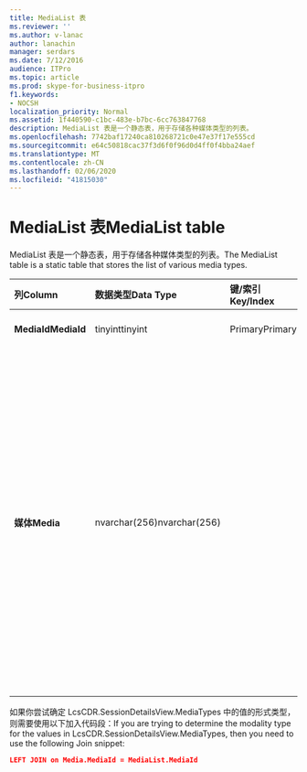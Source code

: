 ```yaml
---
title: MediaList 表
ms.reviewer: ''
ms.author: v-lanac
author: lanachin
manager: serdars
ms.date: 7/12/2016
audience: ITPro
ms.topic: article
ms.prod: skype-for-business-itpro
f1.keywords:
- NOCSH
localization_priority: Normal
ms.assetid: 1f440590-c1bc-483e-b7bc-6cc763847768
description: MediaList 表是一个静态表，用于存储各种媒体类型的列表。
ms.openlocfilehash: 7742baf17240ca810268721c0e47e37f17e555cd
ms.sourcegitcommit: e64c50818cac37f3d6f0f96d0d4ff0f4bba24aef
ms.translationtype: MT
ms.contentlocale: zh-CN
ms.lasthandoff: 02/06/2020
ms.locfileid: "41815030"
---
```

# <a name="medialist-table"></a><span data-ttu-id="87465-103">MediaList 表</span><span class="sxs-lookup"><span data-stu-id="87465-103">MediaList table</span></span>
 
<span data-ttu-id="87465-104">MediaList 表是一个静态表，用于存储各种媒体类型的列表。</span><span class="sxs-lookup"><span data-stu-id="87465-104">The MediaList table is a static table that stores the list of various media types.</span></span>
  
|<span data-ttu-id="87465-105">**列**</span><span class="sxs-lookup"><span data-stu-id="87465-105">**Column**</span></span>|<span data-ttu-id="87465-106">**数据类型**</span><span class="sxs-lookup"><span data-stu-id="87465-106">**Data Type**</span></span>|<span data-ttu-id="87465-107">**键/索引**</span><span class="sxs-lookup"><span data-stu-id="87465-107">**Key/Index**</span></span>|<span data-ttu-id="87465-108">**详细信息**</span><span class="sxs-lookup"><span data-stu-id="87465-108">**Details**</span></span>|
|:-----|:-----|:-----|:-----|
|<span data-ttu-id="87465-109">**MediaId**</span><span class="sxs-lookup"><span data-stu-id="87465-109">**MediaId**</span></span> <br/> |<span data-ttu-id="87465-110">tinyint</span><span class="sxs-lookup"><span data-stu-id="87465-110">tinyint</span></span>  <br/> |<span data-ttu-id="87465-111">Primary</span><span class="sxs-lookup"><span data-stu-id="87465-111">Primary</span></span>  <br/> |<span data-ttu-id="87465-112">值：1-7</span><span class="sxs-lookup"><span data-stu-id="87465-112">Values: 1-7</span></span>  <br/> |
|<span data-ttu-id="87465-113">**媒体**</span><span class="sxs-lookup"><span data-stu-id="87465-113">**Media**</span></span> <br/> |<span data-ttu-id="87465-114">nvarchar(256)</span><span class="sxs-lookup"><span data-stu-id="87465-114">nvarchar(256)</span></span>  <br/> || <span data-ttu-id="87465-115">MediaID 与媒体值的静态映射：</span><span class="sxs-lookup"><span data-stu-id="87465-115">Static mapping of MediaID and Media values:</span></span> <br/>  <span data-ttu-id="87465-116">1 – IM</span><span class="sxs-lookup"><span data-stu-id="87465-116">1 -- IM</span></span> <br/>  <span data-ttu-id="87465-117">2-文件传输</span><span class="sxs-lookup"><span data-stu-id="87465-117">2 - File Transfer</span></span> <br/>  <span data-ttu-id="87465-118">3-远程协助</span><span class="sxs-lookup"><span data-stu-id="87465-118">3 - Remote Assistance</span></span> <br/>  <span data-ttu-id="87465-119">4-应用程序共享</span><span class="sxs-lookup"><span data-stu-id="87465-119">4 - Application Sharing</span></span> <br/>  <span data-ttu-id="87465-120">5 – 音频</span><span class="sxs-lookup"><span data-stu-id="87465-120">5 -- Audio</span></span> <br/>  <span data-ttu-id="87465-121">6 – 视频</span><span class="sxs-lookup"><span data-stu-id="87465-121">6 -- Video</span></span> <br/>  <span data-ttu-id="87465-122">7-应用邀请</span><span class="sxs-lookup"><span data-stu-id="87465-122">7 - App Invite</span></span> <br/> |
   
<span data-ttu-id="87465-123">如果你尝试确定 LcsCDR.SessionDetailsView.MediaTypes 中的值的形式类型，则需要使用以下加入代码段：</span><span class="sxs-lookup"><span data-stu-id="87465-123">If you are trying to determine the modality type for the values in LcsCDR.SessionDetailsView.MediaTypes, then you need to use the following Join snippet:</span></span> 
  
```json
LEFT JOIN on Media.MediaId = MediaList.MediaId
```
